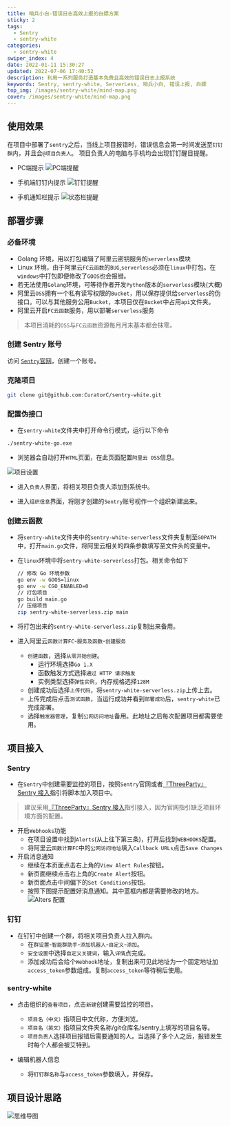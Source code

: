 ```yaml
---
title: 哨兵小白-错误日志高效上报的白嫖方案
sticky: 2
tags:
  - Sentry
  - sentry-white
categories:
  - sentry-white 
swiper_index: 4
date: 2022-01-11 15:30:27
updated: 2022-07-06 17:40:52
description: 利用一系列服务打造基本免费且高效的错误日志上报系统
keywords: Sentry, sentry-white, ServerLess, 哨兵小白, 错误上报, 白嫖
top_img: /images/sentry-white/mind-map.png
cover: /images/sentry-white/mind-map.png
---
```


## 使用效果

在项目中部署了`sentry`之后，当线上项目报错时，错误信息会第一时间发送至`钉钉群`内，并且会`@项目负责人`。
项目负责人的电脑与手机均会出现钉钉醒目提醒。

* PC端提示
  ![PC端提醒](/images/sentry-white/SentryWhite01.png)

* 手机端钉钉内提示
  ![钉钉提醒](/images/sentry-white/SentryWhite02.jpg)

* 手机通知栏提示
  ![状态栏提醒](/images/sentry-white/SentryWhite04.jpg)

## 部署步骤

### 必备环境

* Golang 环境，用以打包编辑了阿里云密钥服务的`serverless`模块
* Linux 环境，由于阿里云`FC云函数`的`BUG`,`serverless`必须在`linux`中打包。在`windows`中打包即便修改了`GOOS`也会报错。
* 若无法使用`Golang`环境，可等待作者开发`Python`版本的`serverless`模块(大概)
* 阿里云`OSS`拥有一个私有读写权限的`Bucket`，用以保存提供给`serverless`的伪接口。可以与其他服务公用`Bucket`，本项目仅在`Bucket`中占用`api`文件夹。
* 阿里云开启`FC云函数`服务，用以部署`serverless`服务

> 本项目消耗的`OSS`与`FC云函数`资源每月月末基本都会抹零。

### 创建 Sentry 账号

访问 [`Sentry`官网](https://sentry.io)，创建一个账号。

### 克隆项目

```bash
git clone git@github.com:CuratorC/sentry-white.git
```

### 配置伪接口

* 在`sentry-white`文件夹中打开命令行模式，运行以下命令

```bash
./sentry-white-go.exe
```

* 浏览器会自动打开`HTML`页面，在此页面配置`阿里云 OSS`信息。

![项目设置](/images/sentry-white/SentryWhite03.png)

* 进入`负责人`界面，将相关项目负责人添加到系统中。

* 进入`组织信息`界面，将刚才创建的`Sentry`账号视作一个组织新建出来。

### 创建云函数

* 将`sentry-white`文件夹中的`sentry-white-serverless`文件夹复制至`GOPATH`中，打开`main.go`文件，将阿里云相关的四条参数填写至文件头的变量中。
* 在`linux`环境中将`sentry-white-serverless`打包。相关命令如下
  ```bash
  // 修改 Go 环境参数
  go env -w GOOS=linux
  go env -w CGO_ENABLED=0
  // 打包项目
  go build main.go
  // 压缩项目
  zip sentry-white-serverless.zip main
  ```
* 将打包出来的`sentry-white-serverless.zip`复制出来备用。

* 进入阿里云`函数计算FC`-`服务及函数`-`创建服务`
    * `创建函数`，选择`从零开始创建`。
        * 运行环境选择`Go 1.X`
        * 函数触发方式选择`通过 HTTP 请求触发`
        * 实例类型选择`弹性实例`，内存规格选择`128M`
    * 创建成功后选择`上传代码`，将`sentry-white-serverless.zip`上传上去。
    * 上传完成后点击`测试函数`，当运行成功并看到`部署成功`后，`sentry-white`已完成部署。
    * 选择`触发器管理`，复制`公网访问地址`备用。此地址之后每次配置项目都需要使用。

## 项目接入

### Sentry

* 在`Sentry`中创建需要监控的项目，按照`Sentry`官网或者[『ThreeParty』Sentry 接入](/three-party/SentryUse)指引将脚本加入项目中。
> 建议采用[『ThreeParty』Sentry 接入](/three-party/SentryUse)指引接入，因为官网指引缺乏项目环境方面的配置。
* 开启`Webhooks`功能
    * 在项目设置中找到`Alerts`(从上往下第三条)，打开后找到`WEBHOOKS`配置。
    * 将阿里云`函数计算FC`中的`公网访问地址`填入`Callback URLs`点击`Save Changes`
* 开启消息通知
    * 继续在本页面点击右上角的`View Alert Rules`按钮。
    * 新页面继续点击右上角的`Create Alert`按钮。
    * 新页面点击中间偏下的`Set Conditions`按钮。
    * 按照下图提示配置好消息通知。其中蓝框内都是需要修改的地方。
      ![Alters 配置](/images/sentry-white/SentryWhite05.png)

### 钉钉

* 在钉钉中创建一个群，将相关项目负责人拉入群内。
    * 在`群设置`-`智能群助手`-`添加机器人`-`自定义`-`添加`。
    * `安全设置`中选择`自定义关键词`，输入`详情`点完成。
    * 添加成功后会给个`Webhook`地址，复制出来可见此地址为一个固定地址加`access_token`参数组成。复制`access_token`等待稍后使用。

### sentry-white

* 点击组织的`查看项目`，点击`新建`创建需要监控的项目。
    * `项目名（中文）`指项目中文代称，方便浏览。
    * `项目名（英文）`指项目文件夹名称/git仓库名/sentry上填写的项目名等。
    * `项目负责人`选择项目报错后需要通知的人。当选择了多个人之后，报错发生时每个人都会被艾特到。

* 编辑机器人信息
    * 将`钉钉群名称`与`access_token`参数填入，并保存。

## 项目设计思路

![思维导图](/images/sentry-white/mind-map.png)
